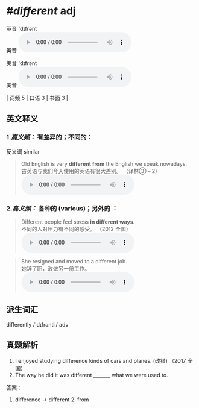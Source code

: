 # ***\#different*** adj
英音 'dɪfrənt  
英音
<audio src="./media/different-B.aac" controls="controls"></audio>

美音 'dɪfrənt  
美音
<audio src="./media/different .aac" controls="controls"></audio>



| 词频 5 | 口语 3 | 书面 3 |  

英文释义
---
### 1.*高义频：* **有差异的；不同的：**  
反义词 similar 

 > Old English is very **different from** the English we speak nowadays.  
 > 古英语与我们今天使用的英语有很大差别。  （译林③ – 2）  
<audio src="./media/different-1 .aac" controls="controls"></audio>

### 2.*高义频：* **各种的 (various)；另外的 ：**  

 > Different people feel stress **in different ways**.  
 > 不同的人对压力有不同的感受。  （2012 全国）  
<audio src="./media/different-2 .aac" controls="controls"></audio>

 > She resigned and moved to a different job.  
 > 她辞了职，改做另一份工作。    
<audio src="./media/different-3 .aac" controls="controls"></audio>


派生词汇
---
differently /'dɪfrəntli/ adv   

真题解析
---
1. I enjoyed studying difference kinds of cars and planes. (改错)  （2017 全国）  
2. The way he did it was different _______ what we were used to.  

答案：
1. difference → different  2. from  


